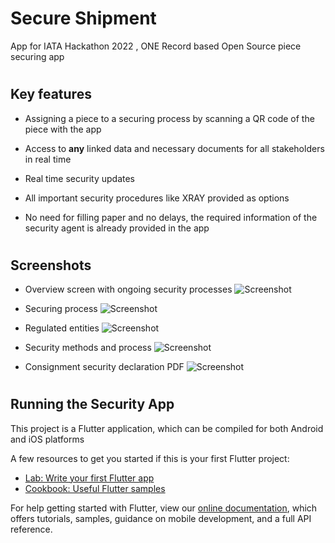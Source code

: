  # Secure Shipment
 App for IATA Hackathon 2022 , ONE Record based Open Source piece securing app

 #
 ## Key features

 - Assigning a piece to a securing process by scanning a QR code of the piece with the app

 - Access to **any** linked data and necessary documents for all stakeholders in real time

 - Real time security updates

 - All important security procedures like XRAY provided as options

 - No need for filling paper and no delays, the required information of the security agent is already provided in the app


 #
 ## Screenshots


 - Overview screen with ongoing security processes
  ![Screenshot](/images/1.jpg)

 - Securing process
  ![Screenshot](/images/2.jpg)

 - Regulated entities
  ![Screenshot](/images/3.jpg)

 - Security methods and process
  ![Screenshot](/images/4.jpg)

 - Consignment security declaration PDF
  ![Screenshot](/images/pdf.jpg)

 #
 ## Running the Security App
 This project is a Flutter application, which can be compiled for both Android and iOS platforms

 A few resources to get you started if this is your first Flutter project:

 - [Lab: Write your first Flutter app](https://flutter.dev/docs/get-started/codelab)
 - [Cookbook: Useful Flutter samples](https://flutter.dev/docs/cookbook)

 For help getting started with Flutter, view our
 [online documentation](https://flutter.dev/docs), which offers tutorials,
 samples, guidance on mobile development, and a full API reference.





